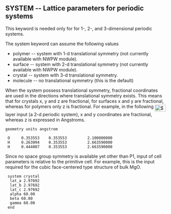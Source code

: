 ## SYSTEM -- Lattice parameters for periodic systems

This keyword is needed only for for 1-, 2-, and 3-dimensional periodic
systems.

The system keyword can assume the following values

  - polymer -- system with 1-d translational symmetry (not currently
    available with NWPW module).
  - surface -- system with 2-d translational symmetry (not currently
    available with NWPW module).
  - crystal -- system with 3-d translational symmetry.
  - molecule -- no translational symmetry (this is the default)

When the system possess translational symmetry, fractional coordinates
are used in the directions where translational symmetry exists. This
means that for crystals x, y and z are fractional, for surfaces x and y
are fractional, whereas for polymers only z is fractional. For example,
in the following <img alt="$H_{2}O$" src="https://raw.githubusercontent.com/wiki/nwchemgit/nwchem/svgs/d7fc8f229a929f93c03b951b7fe40bf0.svg?invert_in_darkmode&sanitize=true" align=middle width="33.934725pt" height="22.38192pt"/> layer input (a 2-d periodic system), x and y
coordinates are fractional, whereas z is expressed in Angstroms.
```
geometry units angstrom

 O     0.353553    0.353553         2.100000000  
 H     0.263094    0.353553         2.663590000  
 H     0.444007    0.353553         2.663590000
```
Since no space group symmetry is available yet other than P1, input of
cell parameters is relative to the primitive cell. For example, this is
the input required for the cubic face-centered type structure of bulk
MgO.
```
 system crystal  
  lat_a 2.97692  
  lat_b 2.97692  
  lat_c 2.97692  
  alpha 60.00   
  beta 60.00   
  gamma 60.00  
 end
```